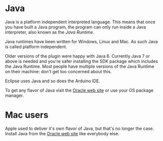 Java 
====
Java is a platform independent interpreted language. This means that once you have built a Java program, the program can only run inside a Java interpreter, also known as the *Java Runtime*.

Java runtimes have been written for Windows, Linux and Mac. As such Java is called platform independent.

Older versions of the plugin were happy with Java 6. Currently Java 7 or above is needed and you're safer installing the SDK package which includes the Java Runtime. 
Most people have multiple versions of the Java Runtime on their machine: don't get too concerned about this.

Eclipse uses Java and so does the Arduino IDE.

To get any flavor of Java visit the [Oracle web site](http://www.oracle.com/technetwork/java/javase/downloads/index.html) or use your OS package manager.

Mac users
=========
Apple used to deliver it's own flavor of Java, but that's no longer the case. Install Java from the [Oracle web site](http://www.oracle.com/technetwork/java/javase/downloads/index.html) like everybody else. 
